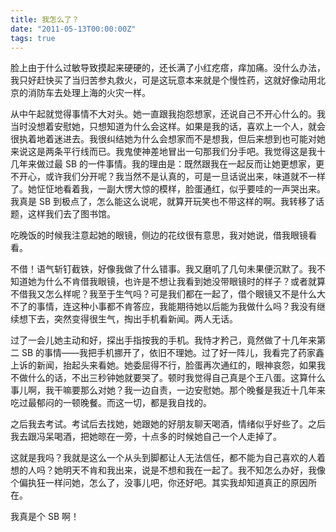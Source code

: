 ```yaml
---
title: 我怎么了？
date: "2011-05-13T00:00:00Z"
tags: true
---
```


脸上由于什么过敏导致摸起来硬硬的，还长满了小红疙瘩，痒加痛。没什么办法，我只好赶快买了当归苦参丸救火，可是这玩意本来就是个慢性药，这就好像动用北京的消防车去处理上海的火灾一样。

从中午起就觉得事情不大对头。她一直跟我抱怨想家，还说自己不开心什么的。我当时没想着安慰她，只想知道为什么会这样。如果是我的话，喜欢上一个人，就会很执着地着迷进去。我很纠结她为什么会想家而不是想我，但后来想到也可能对她来说这是两条平行线而已。我鬼使神差地冒出一句那我们分手吧。我觉得这是我十几年来做过最 SB 的一件事情。我的理由是：既然跟我在一起反而让她更想家，更不开心，或许我们分开呢？我当然不是认真的，可是一旦话说出来，味道就不一样了。她怔怔地看着我，一副大愣大惊的模样，脸蛋通红，似乎要哇的一声哭出来。我真是 SB 到极点了，怎么能这么说呢，就算开玩笑也不带这样的啊。我转移了话题，这样我们去了图书馆。

吃晚饭的时候我注意起她的眼镜，侧边的花纹很有意思，我对她说，借我眼镜看看。

不借！语气斩钉截铁，好像我做了什么错事。我又磨叽了几句未果便沉默了。我不知道她为什么不肯借我眼镜，也许是不想让我看到她没带眼镜时的样子？或者就算不借我又怎么样呢？我至于生气吗？可是我们都在一起了，借个眼镜又不是什么大不了的事情，连这种小事都不肯答应，我能期待她以后能为我做什么吗？我没有继续想下去，突然变得很生气，掏出手机看新闻。两人无话。

过了一会儿她主动和好，探出手指按我的手机。我恃才矜己，竟然做了十几年来第二 SB 的事情——我把手机挪开了，依旧不理她。过了好一阵儿，我看完了药家鑫上诉的新闻，抬起头来看她。她委屈得不行，脸蛋再次通红的，眼神哀怨，如果我不做什么的话，不出三秒钟她就要哭了。顿时我觉得自己真是个王八蛋。这算什么事儿啊，我干嘛要那么对她？我一边自责，一边安慰她。那个晚餐是我近十几年来吃过最郁闷的一顿晚餐。而这一切，都是我自找的。

之后我去考试。考试后去找她，她跟她的好朋友聊天喝酒，情绪似乎好些了。之后我去跟冯呆喝酒，把她晾在一旁，十点多的时候她自己一个人走掉了。

这就是我吗？我就是这么一个从头到脚都让人无法信任，都不能为自己喜欢的人着想的人吗？她明天不肯和我出来，说是不想和我在一起了。我不知怎么办好，我像个偏执狂一样问她，怎么了，没事儿吧，你还好吧。其实我却知道真正的原因所在。

我真是个 SB 啊！
